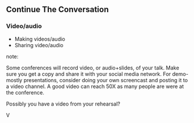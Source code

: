 ## Continue The Conversation

### Video/audio

* Making videos/audio
* Sharing video/audio

note:

Some conferences will record video, or audio+slides, of your talk.  Make sure you
get a copy and share it with your social media network.  For demo-mostly
presentations, consider doing your own screencast and posting it to a video
channel.  A good video can reach 50X as many people are were at the conference.

Possibly you have a video from your rehearsal?

V
